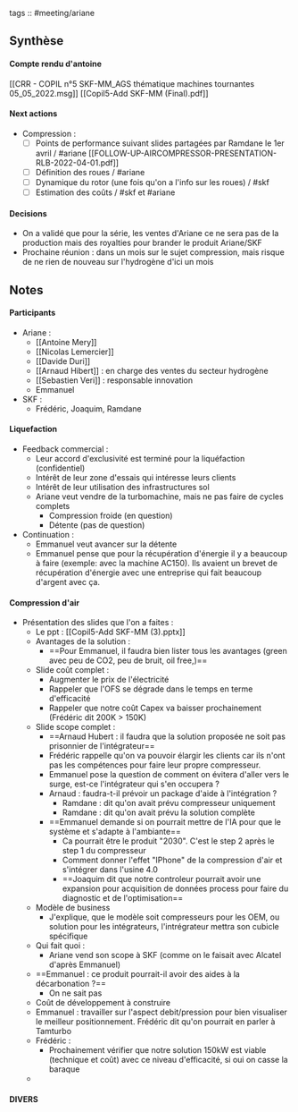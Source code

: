 tags :: #meeting/ariane

## Synthèse

#### Compte rendu d'antoine
[[CRR - COPIL n°5 SKF-MM_AGS thématique machines tournantes 05_05_2022.msg]]
[[Copil5-Add SKF-MM (Final).pdf]]

#### Next actions
- Compression :
	- [ ] Points de performance suivant slides partagées par Ramdane le 1er avril / #ariane
	[[FOLLOW-UP-AIRCOMPRESSOR-PRESENTATION-RLB-2022-04-01.pdf]]
	- [ ] Définition des roues / #ariane 
	- [ ] Dynamique du rotor (une fois qu'on a l'info sur les roues) / #skf
	- [ ] Estimation des coûts / #skf et #ariane

#### Decisions
- On a validé que pour la série, les ventes d'Ariane ce ne sera pas de la production mais des royalties pour brander le produit Ariane/SKF
- Prochaine réunion : dans un mois sur le sujet compression, mais risque de ne rien de nouveau sur l'hydrogène d'ici un mois

## Notes

#### Participants
- Ariane :
	- [[Antoine Mery]]
	- [[Nicolas Lemercier]]
	- [[Davide Duri]]
	- [[Arnaud Hibert]] : en charge des ventes du secteur hydrogène
	- [[Sebastien Veri]] : responsable innovation
	- Emmanuel
- SKF :
	- Frédéric, Joaquim, Ramdane

#### Liquefaction
- Feedback commercial :
	- Leur accord d'exclusivité est terminé pour la liquéfaction (confidentiel)
	- Intérêt de leur zone d'essais qui intéresse leurs clients
	- Intérêt de leur utilisation des infrastructures sol
	- Ariane veut vendre de la turbomachine, mais ne pas faire de cycles complets
		- Compression froide (en question)
		- Détente (pas de question)
- Continuation :
	- Emmanuel veut avancer sur la détente
	- Emmanuel pense que pour la récupération d'énergie il y a beaucoup à faire (exemple: avec la machine AC150). Ils avaient un brevet de récupération d'énergie avec une entreprise qui fait beaucoup d'argent avec ça.

#### Compression d'air
- Présentation des slides que l'on a faites :
	- Le ppt : [[Copil5-Add SKF-MM (3).pptx]]
	- Avantages de la solution :
		- ==Pour Emmanuel, il faudra bien lister tous les avantages (green avec peu de CO2, peu de bruit, oil free,)==
	- Slide coût complet :
		- Augmenter le prix de l'électricité
		- Rappeler que l'OFS se dégrade dans le temps en terme d'efficacité
		- Rappeler que notre coût Capex va baisser prochainement (Frédéric dit 200K > 150K)
	- Slide scope complet :
		- ==Arnaud Hubert : il faudra que la solution proposée ne soit pas prisonnier de l'intégrateur==
		- Frédéric rappelle qu'on va pouvoir élargir les clients car ils n'ont pas les compétences pour faire leur propre compresseur.
		- Emmanuel pose la question de comment on évitera d'aller vers le surge, est-ce l'intégrateur qui s'en occupera ?
		- Arnaud : faudra-t-il prévoir un package d'aide à l'intégration ?
			- Ramdane : dit qu'on avait prévu compresseur uniquement
			- Ramdane : dit qu'on avait prévu la solution complète
		- ==Emmanuel demande si on pourrait mettre de l'IA pour que le système et s'adapte à l'ambiante==
			- Ca pourrait être le produit "2030". C'est le step 2 après le step 1 du compresseur
			- Comment donner l'effet "IPhone" de la compression d'air et s'intégrer dans l'usine 4.0
			- ==Joaquim dit que notre controleur pourrait avoir une expansion pour acquisition de données process pour faire du diagnostic et de l'optimisation==
	- Modèle de business
		- J'explique, que le modèle soit compresseurs pour les OEM, ou solution pour les intégrateurs, l'intrégrateur mettra son cubicle spécifique
	- Qui fait quoi :
		- Ariane vend son scope à SKF (comme on le faisait avec Alcatel d'après Emmanuel)
	- ==Emmanuel : ce produit pourrait-il avoir des aides à la décarbonation ?==
		- On ne sait pas
	- Coût de développement à construire
	- Emmanuel : travailler sur l'aspect debit/pression pour bien visualiser le meilleur positionnement. Frédéric dit qu'on pourrait en parler à Tamturbo
	- Frédéric :
		- Prochainement vérifier que notre solution 150kW est viable (technique et coût) avec ce niveau d'efficacité, si oui on casse la baraque
	- 

#### DIVERS


